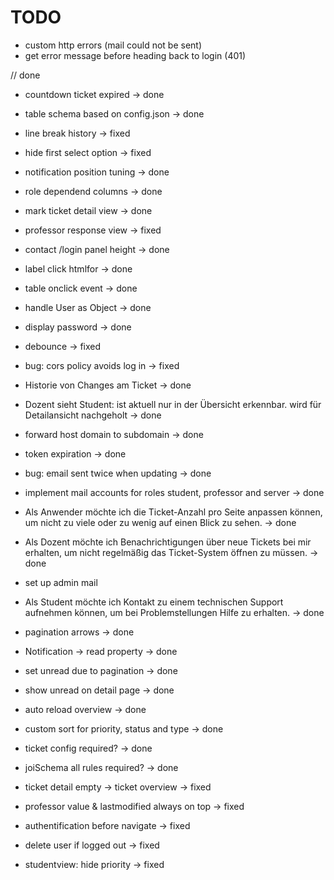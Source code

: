 # TODO

- custom http errors (mail could not be sent)
- get error message before heading back to login (401)

// done

- countdown ticket expired -> done
- table schema based on config.json -> done
- line break history -> fixed
- hide first select option -> fixed
- notification position tuning -> done
- role dependend columns -> done
- mark ticket detail view -> done
- professor response view -> fixed
- contact /login panel height -> done
- label click htmlfor -> done
- table onclick event -> done
- handle User as Object -> done
- display password -> done
- debounce -> fixed
- bug: cors policy avoids log in -> fixed
- Historie von Changes am Ticket -> done
- Dozent sieht Student: ist aktuell nur in der Übersicht erkennbar. wird für Detailansicht nachgeholt -> done
- forward host domain to subdomain -> done
- token expiration -> done
- bug: email sent twice when updating -> done
- implement mail accounts for roles student, professor and server -> done
- Als Anwender möchte ich die Ticket-Anzahl pro Seite anpassen können, um nicht zu viele oder zu wenig auf einen Blick zu sehen. -> done
- Als Dozent möchte ich Benachrichtigungen über neue Tickets bei mir erhalten, um nicht regelmäßig das Ticket-System öffnen zu müssen. -> done

- set up admin mail
- Als Student möchte ich Kontakt zu einem technischen Support aufnehmen können, um bei Problemstellungen Hilfe zu erhalten. -> done
- pagination arrows -> done
- Notification -> read property -> done
- set unread due to pagination -> done
- show unread on detail page -> done
- auto reload overview -> done
- custom sort for priority, status and type -> done
- ticket config required? -> done
- joiSchema all rules required? -> done
- ticket detail empty -> ticket overview -> fixed
- professor value & lastmodified always on top -> fixed
- authentification before navigate -> fixed
- delete user if logged out -> fixed
- studentview: hide priority -> fixed
